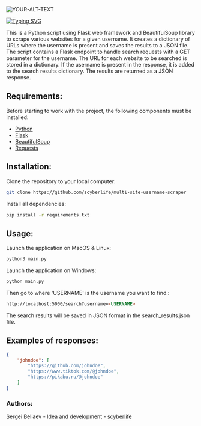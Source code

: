 <picture>
 <source media="(prefers-color-scheme: dark)" srcset="https://github.com/scyberlife/global-assets/blob/main/multi-site-username-scraper/multi-site-username-scraper.png">
 <source media="(prefers-color-scheme: light)" srcset="https://github.com/scyberlife/global-assets/blob/main/multi-site-username-scraper/multi-site-username-scraper.png">
 <img alt="YOUR-ALT-TEXT" src="YOUR-DEFAULT-IMAGE">
</picture>

[![Typing SVG](https://readme-typing-svg.herokuapp.com?font=Dancing+Script&weight=500&size=30&pause=1000&color=F7F7F7&center=true&vCenter=true&width=435&lines=++++++++++++++++++++++++++++++++++++Multi+Site+Username+Scraper)](https://git.io/typing-svg)

This is a Python script using Flask web framework and BeautifulSoup library to scrape various websites for a given username. It creates a dictionary of URLs where the username is present and saves the results to a JSON file. The script contains a Flask endpoint to handle search requests with a GET parameter for the username. The URL for each website to be searched is stored in a dictionary. If the username is present in the response, it is added to the search results dictionary. The results are returned as a JSON response.

## Requirements:

Before starting to work with the project, the following components must be installed:

- <a href="https://www.python.org/downloads/">Python</a>
- <a href="https://flask.palletsprojects.com/en/2.1.x/installation/">Flask</a>
- <a href="https://pypi.org/project/beautifulsoup4/">BeautifulSoup</a>
- <a href="https://pypi.org/project/requests/">Requests</a>


## Installation:

Clone the repository to your local computer: 
```bash
git clone https://github.com/scyberlife/multi-site-username-scraper
```

Install all dependencies: 
```bash
pip install -r requirements.txt
```
## Usage:
Launch the application on MacOS & Linux:
```bash
python3 main.py
```
Launch the application on Windows:
```bash
python main.py
```

Then go to where 'USERNAME' is the username you want to find.:
```html
http://localhost:5000/search?username=<USERNAME>
```
The search results will be saved in JSON format in the search_results.json file.

## Examples of responses: 
 
```json
{
    "johndoe": [
        "https://github.com/johndoe",
        "https://www.tiktok.com/@johndoe",
        "https://pikabu.ru/@johndoe"
    ]
}
```

### Authors:

Sergei Beliaev - Idea and development - <a href="https://github.com/scyberlife">scyberlife</a>
